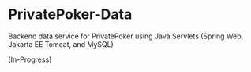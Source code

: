 # PrivatePoker-Data
Backend data service for PrivatePoker using Java Servlets (Spring Web, Jakarta EE Tomcat, and MySQL)

[In-Progress]
